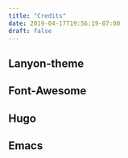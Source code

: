 ```yaml
---
title: "Credits"
date: 2019-04-17T19:56:19-07:00
draft: false
---
```


## Lanyon-theme

## Font-Awesome

## Hugo

## Emacs
